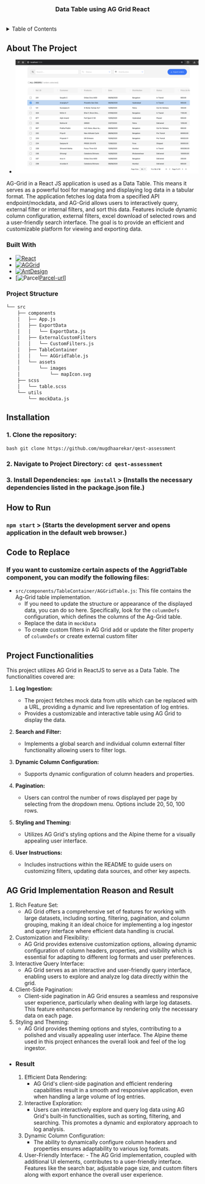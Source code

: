 <h3 align="center">Data Table using AG Grid React</h3>

<br />
<div align="center">
  <a href="https://github.com/mugdhaarekar/qest-assessment">
  </a>
</div>

<!-- TABLE OF CONTENTS -->
<details>
  <summary>Table of Contents</summary>
  <ol>
    <li>
      <a href="#about-the-project">About The Project</a>
      <ul>
        <li><a href="#built-with">Built With</a></li>
          <li>
      <a href="#project-structure">Project Structure</a>
    </li>
      </ul>
    </li>
    <li><a href="#installation">Installation</a></li>
    <li><a href="#how-to-run">How to Run</a></li>
    <li><a href="#code-to-replace">Code to Replace</a></li>
    <li><a href="#project-functionalities">Project Functionalities</a></li>
    <li><a href="#ag-grid-implementation-reason-and-result">AG Grid Implementation Reason and Result</a>
       <ul>
         <li><a href="#reason">Reason</a></li>
          <li><a href="#result">Result</a></li>
    </li>
  </ol>
</details>

<!-- ABOUT THE PROJECT -->

## About The Project

- [![Product Name Screen Shot][product-screenshot]](https://example.com)

AG-Grid in a React JS application is used as a Data Table. This means it serves as a powerful tool for managing and displaying log data in a tabular format. The application fetches log data from a specified API endpoint/mockdata, and AG-Grid allows users to interactively query, external filter or internal filters, and sort this data. Features include dynamic column configuration, external filters, excel download of selected rows and a user-friendly search interface. The goal is to provide an efficient and customizable platform for viewing and exporting data.

### Built With

- [![React][React.js]][React-url]
- [![AGGrid][AGGrid.com]][AGGrid-url]
- [![AntDesign][AntDesign.com]][AntDesign-url]
- [![Parcel][Parcel.com][Parcel-url]]

### Project Structure

```
└── src
    ├── components
    │   ├── App.js
    │   ├── ExportData
    │   │   └── ExportData.js
    │   ├── ExternalCustomFilters
    │   │   └── CustomFilters.js
    │   ├── TableContainer
    │   │   └── AGGridTable.js
    │   └── assets
    │       └── images
    │           └── mapIcon.svg
    ├── scss
    │   └── table.scss
    └── utils
        └── mockData.js

```

## Installation

### 1. Clone the repository:

    bash git clone https://github.com/mugdhaarekar/qest-assessment

### 2. Navigate to Project Directory: `cd qest-assessment`

### 3. Install Dependencies: `npm install` > (Installs the necessary dependencies listed in the package.json file.)

## How to Run

### `npm start` > (Starts the development server and opens application in the default web browser.)

## Code to Replace

### If you want to customize certain aspects of the AggridTable component, you can modify the following files:

- `src/components/TableContainer/AGGridTable.js`: This file contains the Ag-Grid table implementation.
  - If you need to update the structure or appearance of the displayed data, you can do so here. Specifically, look for the `columnDefs` configuration, which defines the columns of the Ag-Grid table.
  - Replace the data in `mockData`
  - To create custom filters in AG Grid add or update the filter property of `columnDefs` or create external custom filter

## Project Functionalities

This project utilizes AG Grid in ReactJS to serve as a Data Table. The functionalities covered are:

1. **Log Ingestion:**

   - The project fetches mock data from utils which can be replaced with a URL, providing a dynamic and live representation of log entries.
   - Provides a customizable and interactive table using AG Grid to display the data.

2. **Search and Filter:**

   - Implements a global search and individual column external filter functionality allowing users to filter logs.

3. **Dynamic Column Configuration:**

   - Supports dynamic configuration of column headers and properties.

4. **Pagination:**

   - Users can control the number of rows displayed per page by selecting from the dropdown menu. Options include 20, 50, 100 rows.

5. **Styling and Theming:**

   - Utilizes AG Grid's styling options and the Alpine theme for a visually appealing user interface.

6. **User Instructions:**
   - Includes instructions within the README to guide users on customizing filters, updating data sources, and other key aspects.

## AG Grid Implementation Reason and Result

1. Rich Feature Set:
   - AG Grid offers a comprehensive set of features for working with large datasets, including sorting, filtering, pagination, and column grouping, making it an ideal choice for implementing a log ingestor and query interface where efficient data handling is crucial.
2. Customization and Flexibility:
   - AG Grid provides extensive customization options, allowing dynamic configuration of column headers, properties, and visibility which is essential for adapting to different log formats and user preferences.
3. Interactive Query Interface:
   - AG Grid serves as an interactive and user-friendly query interface, enabling users to explore and analyze log data directly within the grid.
4. Client-Side Pagination:
   - Client-side pagination in AG Grid ensures a seamless and responsive user experience, particularly when dealing with large log datasets. This feature enhances performance by rendering only the necessary data on each page.
5. Styling and Theming:
   - AG Grid provides theming options and styles, contributing to a polished and visually appealing user interface. The Alpine theme used in this project enhances the overall look and feel of the log ingestor.

- ### Result

  1. Efficient Data Rendering:
     - AG Grid's client-side pagination and efficient rendering capabilities result in a smooth and responsive application, even when handling a large volume of log entries.
  2. Interactive Exploration:
     - Users can interactively explore and query log data using AG Grid's built-in functionalities, such as sorting, filtering, and searching. This promotes a dynamic and exploratory approach to log analysis.
  3. Dynamic Column Configuration:
     - The ability to dynamically configure column headers and properties ensures adaptability to various log formats.
  4. User-Friendly Interface: - The AG Grid implementation, coupled with additional UI elements, contributes to a user-friendly interface. Features like the search bar, adjustable page size, and custom filters along with export enhance the overall user experience.

<!-- MARKDOWN LINKS & IMAGES -->
<!-- https://www.markdownguide.org/basic-syntax/#reference-style-links -->

[product-screenshot]: src/components/assets/images/product.png
[React.js]: https://img.shields.io/badge/React-20232A?style=for-the-badge&logo=react&logoColor=61DAFB
[React-url]: https://reactjs.org/
[AGGrid.com]: https://img.shields.io/badge/AG_Grid-38903D?style=for-the-badge&logo=ag-grid&logoColor=white
[AGGrid-url]: https://www.ag-grid.com/
[AntDesign.com]: https://img.shields.io/badge/-AntDesign-%230170FE?style=for-the-badge&logo=ant-design&logoColor=white
[AntDesign-url]: https://2x.ant.design/
[Parcel.com]: https://parceljs.org/avatar.bf8c558d.png
[Parcel-url]: https://parceljs.org/

